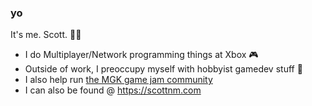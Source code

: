 ### yo

It's me. Scott. 🎅🏾

- I do Multiplayer/Network programming things at Xbox 🎮
- Outside of work, I preoccupy myself with hobbyist gamedev stuff 👾
- I also help run [the MGK game jam community](https://melanatedgamekitchen.itch.io/)
- I can also be found @ https://scottnm.com 

<!--
**scottnm/scottnm** is a ✨ _special_ ✨ repository because its `README.md` (this file) appears on your GitHub profile.

Here are some ideas to get you started:

- 🔭 I’m currently working on ...
- 🌱 I’m currently learning ...
- 👯 I’m looking to collaborate on ...
- 🤔 I’m looking for help with ...
- 💬 Ask me about ...
- 📫 How to reach me: ...
- 😄 Pronouns: ...
- ⚡ Fun fact: ...
-->
